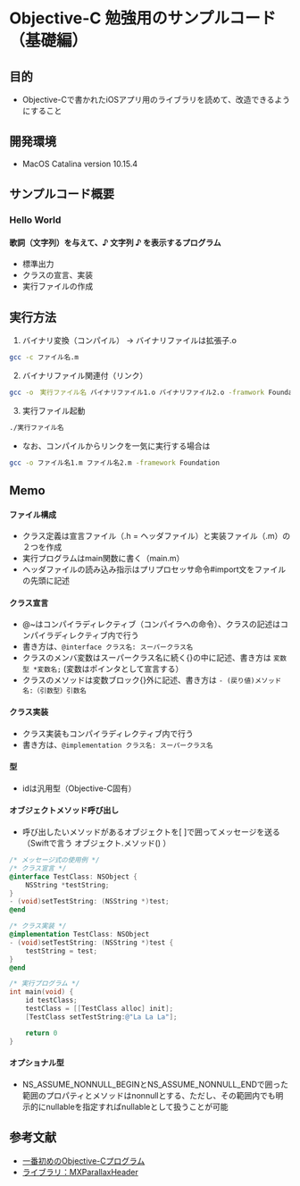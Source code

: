 Objective-C 勉強用のサンプルコード（基礎編）
====

## 目的
- Objective-Cで書かれたiOSアプリ用のライブラリを読めて、改造できるようにすること

## 開発環境
- MacOS Catalina version 10.15.4

## サンプルコード概要

### Hello World
#### 歌詞（文字列）を与えて、♪ 文字列 ♪ を表示するプログラム
- 標準出力
- クラスの宣言、実装
- 実行ファイルの作成
  
## 実行方法
1. バイナリ変換（コンパイル） -> バイナリファイルは拡張子.o
```bash
gcc -c ファイル名.m
```
2. バイナリファイル関連付（リンク）
```bash
gcc -o　実行ファイル名 バイナリファイル1.o バイナリファイル2.o -framwork Foundation
```
3. 実行ファイル起動
```bash
./実行ファイル名
```
- なお、コンパイルからリンクを一気に実行する場合は
```bash
gcc -o ファイル名1.m ファイル名2.m -framework Foundation
```

## Memo
#### ファイル構成
- クラス定義は宣言ファイル（.h = ヘッダファイル）と実装ファイル（.m）の２つを作成
- 実行プログラムはmain関数に書く（main.m）
- ヘッダファイルの読み込み指示はプリプロセッサ命令#import文をファイルの先頭に記述

#### クラス宣言
- @~はコンパイラディレクティブ（コンパイラへの命令）、クラスの記述はコンパイラディレクティブ内で行う
- 書き方は、`@interface クラス名: スーパークラス名`
- クラスのメンバ変数はスーパークラス名に続く{}の中に記述、書き方は `変数型 *変数名;` (変数はポインタとして宣言する）   
- クラスのメソッドは変数ブロック{}外に記述、書き方は `- (戻り値)メソッド名:（引数型）引数名` 

#### クラス実装
- クラス実装もコンパイラディレクティブ内で行う
- 書き方は、`@implementation クラス名: スーパークラス名`

#### 型
- idは汎用型（Objective-C固有）  

#### オブジェクトメソッド呼び出し
- 呼び出したいメソッドがあるオブジェクトを[ ]で囲ってメッセージを送る（Swiftで言う オブジェクト.メソッド() ）
```objectivec
/* メッセージ式の使用例 */
/* クラス宣言 */
@interface TestClass: NSObject {
	NSString *testString;
}
- (void)setTestString: (NSString *)test;
@end

/* クラス実装 */
@implementation TestClass: NSObject
- (void)setTestString: (NSString *)test {
	testString = test;
}
@end

/* 実行プログラム */
int main(void) {
	id testClass;
	testClass = [[TestClass alloc] init];
	[TestClass setTestString:@"La La La"];

	return 0
}
```


#### オプショナル型
- NS_ASSUME_NONNULL_BEGINとNS_ASSUME_NONNULL_ENDで囲った範囲のプロパティとメソッドはnonnullとする、ただし、その範囲内でも明示的にnullableを指定すればnullableとして扱うことが可能

## 参考文献  
- [一番初めのObjective-Cプログラム](https://www.atmarkit.co.jp/ait/articles/0810/08/news117.html)
- [ライブラリ：MXParallaxHeader](https://github.com/maxep/MXParallaxHeader)  
